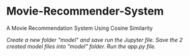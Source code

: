 # Movie-Recommender-System
A Movie Recommendation System Using Cosine Similarity

*Create a new folder "model" and save run the Jupyter file. Save the 2 created model files into "model" folder. Run the app.py file.*
